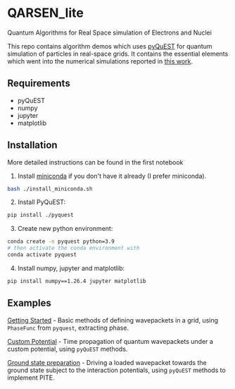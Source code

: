 # QARSEN_lite

Quantum Algorithms for Real Space simulation of Electrons and Nuclei

This repo contains algorithm demos which uses [pyQuEST](https://github.com/rrmeister/pyQuEST) for quantum simulation of particles in real-space grids. It contains the essential elements which went into the numerical simulations reported in [this work](https://arxiv.org/abs/2202.05864).

## Requirements
- pyQuEST
- numpy
- jupyter
- matplotlib

## Installation
More detailed instructions can be found in the first notebook
1. Install [miniconda](https://docs.conda.io/en/latest/miniconda.html) if you don't have it already (I prefer miniconda).
```bash
bash ./install_miniconda.sh
```

2. Install PyQuEST: 
```bash
pip install ./pyquest
```

3. Create new python environment: 
```bash
conda create -n pyquest python=3.9
# then activate the conda environment with
conda activate pyquest
```

4. Install numpy, jupyter and matplotlib:
```bash
pip install numpy==1.26.4 jupyter matplotlib
```

## Examples

[Getting Started](https://github.com/QARSEN-QC/qarsen_lite/blob/main/Getting_started.ipynb) -
Basic methods of defining wavepackets in a grid, using `PhaseFunc` from `pyquest`, extracting phase.

[Custom Potential](https://github.com/QARSEN-QC/qarsen_lite/blob/main/Custom_potentials.ipynb) -
Time propagation of quantum wavepackets under a custom potential, using `pyQuEST` methods.

[Ground state preparation](https://github.com/QARSEN-QC/qarsen_lite/blob/main/Ground_state_preparation.ipynb) -
Driving a loaded wavepacket towards the ground state subject to the interaction potentials, using `pyQuEST` methods to implement PITE.




